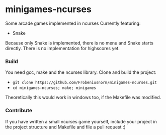 # minigames-ncurses
Some arcade games implemented in ncurses
Currently featuring:
 * Snake

Because only Snake is implemented, there is no menu and Snake starts directly.
There is no implementation for highscores yet.

### Build ###
You need gcc, make and the ncurses library. 
Clone and build the project:
  * ``git clone https://github.com/Frobeniusnorm/minigames-ncurses.git``
  * ``cd minigames-ncurses; make; minigames``

Theoretically this would work in windows too, if the Makefile was modified.

### Contribute ###
If you have written a small ncurses game yourself, include your project in the project structure and Makefile and file a pull request :)
